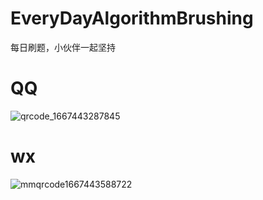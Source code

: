 # EveryDayAlgorithmBrushing
每日刷题，小伙伴一起坚持

# QQ

![qrcode_1667443287845](https://user-images.githubusercontent.com/73089592/199638169-27226e27-4075-49b2-8c5e-b9241054bc04.jpg)

# wx

![mmqrcode1667443588722](https://user-images.githubusercontent.com/73089592/199638675-56ea8433-9537-4f70-a9c6-a52c671cf9d4.png)
